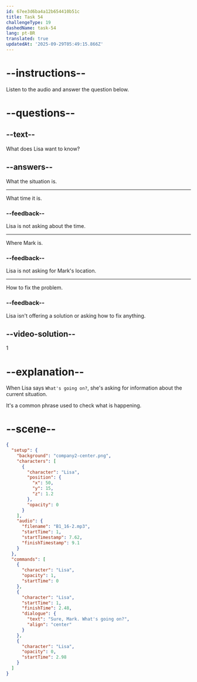 ```yaml
---
id: 67ee3d6ba4a12b654410b51c
title: Task 54
challengeType: 19
dashedName: task-54
lang: pt-BR
translated: true
updatedAt: '2025-09-29T05:49:15.866Z'
---
```


<!-- (Audio) Lisa: Sure, Mark. What's going on? -->

# --instructions--

Listen to the audio and answer the question below.

# --questions--

## --text--

What does Lisa want to know?

## --answers--

What the situation is.

---

What time it is.

### --feedback--

Lisa is not asking about the time.

---

Where Mark is.

### --feedback--

Lisa is not asking for Mark's location.

---

How to fix the problem.

### --feedback--

Lisa isn't offering a solution or asking how to fix anything.

## --video-solution--

1

# --explanation--

When Lisa says `What's going on?`, she's asking for information about the current situation.

It's a common phrase used to check what is happening.

# --scene--

```json
{
  "setup": {
    "background": "company2-center.png",
    "characters": [
      {
        "character": "Lisa",
        "position": {
          "x": 50,
          "y": 15,
          "z": 1.2
        },
        "opacity": 0
      }
    ],
    "audio": {
      "filename": "B1_16-2.mp3",
      "startTime": 1,
      "startTimestamp": 7.62,
      "finishTimestamp": 9.1
    }
  },
  "commands": [
    {
      "character": "Lisa",
      "opacity": 1,
      "startTime": 0
    },
    {
      "character": "Lisa",
      "startTime": 1,
      "finishTime": 2.48,
      "dialogue": {
        "text": "Sure, Mark. What's going on?",
        "align": "center"
      }
    },
    {
      "character": "Lisa",
      "opacity": 0,
      "startTime": 2.98
    }
  ]
}
```
